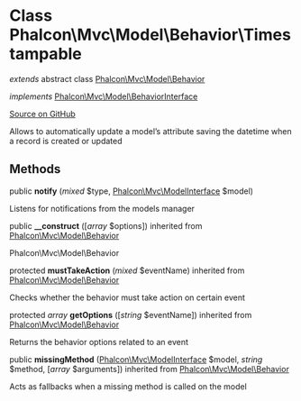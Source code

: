 # Class **Phalcon\\Mvc\\Model\\Behavior\\Timestampable**

*extends* abstract class [Phalcon\Mvc\Model\Behavior](/en/3.1/api/Phalcon_Mvc_Model_Behavior)

*implements* [Phalcon\Mvc\Model\BehaviorInterface](/en/3.1/api/Phalcon_Mvc_Model_BehaviorInterface)

<a href="https://github.com/phalcon/cphalcon/blob/master/phalcon/mvc/model/behavior/timestampable.zep" class="btn btn-default btn-sm">Source on GitHub</a>

Allows to automatically update a model’s attribute saving the
datetime when a record is created or updated


## Methods
public  **notify** (*mixed* $type, [Phalcon\Mvc\ModelInterface](/en/3.1/api/Phalcon_Mvc_ModelInterface) $model)

Listens for notifications from the models manager



public  **__construct** ([*array* $options]) inherited from [Phalcon\Mvc\Model\Behavior](/en/3.1/api/Phalcon_Mvc_Model_Behavior)

Phalcon\\Mvc\\Model\\Behavior



protected  **mustTakeAction** (*mixed* $eventName) inherited from [Phalcon\Mvc\Model\Behavior](/en/3.1/api/Phalcon_Mvc_Model_Behavior)

Checks whether the behavior must take action on certain event



protected *array* **getOptions** ([*string* $eventName]) inherited from [Phalcon\Mvc\Model\Behavior](/en/3.1/api/Phalcon_Mvc_Model_Behavior)

Returns the behavior options related to an event



public  **missingMethod** ([Phalcon\Mvc\ModelInterface](/en/3.1/api/Phalcon_Mvc_ModelInterface) $model, *string* $method, [*array* $arguments]) inherited from [Phalcon\Mvc\Model\Behavior](/en/3.1/api/Phalcon_Mvc_Model_Behavior)

Acts as fallbacks when a missing method is called on the model



